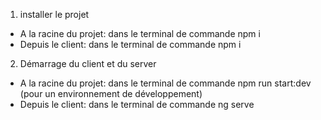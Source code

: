 1. installer le projet
  - A la racine du projet: dans le terminal de commande npm i
  - Depuis le client: dans le terminal de commande npm i
2. Démarrage du client et du server
  - A la racine du projet: dans le terminal de commande npm run start:dev (pour un environnement de développement)
  - Depuis le client: dans le terminal de commande ng serve
